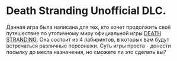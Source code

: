 # Death Stranding Unofficial DLC.
Данная игра была написана для тех, кто хочет продолжить своё путешествие по утопичному миру официальной игры [DEATH STRANDING](https://store.steampowered.com/app/1190460/DEATH_STRANDING/).
Она состоит из 4 лабиринтов, в которых вам будут встречаться различные персонажи. Суть игры проста - донести посылку до места назначения, но сможете ли это сделать вы?
